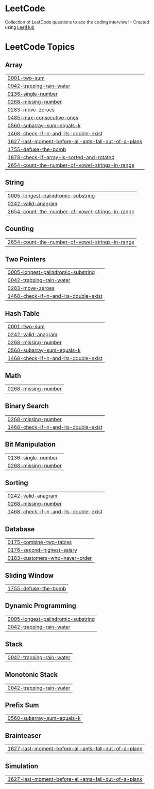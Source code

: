 # LeetCode
Collection of LeetCode questions to ace the coding interview! - Created using [LeetHub](https://github.com/QasimWani/LeetHub)

<!---LeetCode Topics Start-->
# LeetCode Topics
## Array
|  |
| ------- |
| [0001-two-sum](https://github.com/Tharaniguru/LeetCode/tree/master/0001-two-sum) |
| [0042-trapping-rain-water](https://github.com/Tharaniguru/LeetCode/tree/master/0042-trapping-rain-water) |
| [0136-single-number](https://github.com/Tharaniguru/LeetCode/tree/master/0136-single-number) |
| [0268-missing-number](https://github.com/Tharaniguru/LeetCode/tree/master/0268-missing-number) |
| [0283-move-zeroes](https://github.com/Tharaniguru/LeetCode/tree/master/0283-move-zeroes) |
| [0485-max-consecutive-ones](https://github.com/Tharaniguru/LeetCode/tree/master/0485-max-consecutive-ones) |
| [0560-subarray-sum-equals-k](https://github.com/Tharaniguru/LeetCode/tree/master/0560-subarray-sum-equals-k) |
| [1468-check-if-n-and-its-double-exist](https://github.com/Tharaniguru/LeetCode/tree/master/1468-check-if-n-and-its-double-exist) |
| [1627-last-moment-before-all-ants-fall-out-of-a-plank](https://github.com/Tharaniguru/LeetCode/tree/master/1627-last-moment-before-all-ants-fall-out-of-a-plank) |
| [1755-defuse-the-bomb](https://github.com/Tharaniguru/LeetCode/tree/master/1755-defuse-the-bomb) |
| [1878-check-if-array-is-sorted-and-rotated](https://github.com/Tharaniguru/LeetCode/tree/master/1878-check-if-array-is-sorted-and-rotated) |
| [2654-count-the-number-of-vowel-strings-in-range](https://github.com/Tharaniguru/LeetCode/tree/master/2654-count-the-number-of-vowel-strings-in-range) |
## String
|  |
| ------- |
| [0005-longest-palindromic-substring](https://github.com/Tharaniguru/LeetCode/tree/master/0005-longest-palindromic-substring) |
| [0242-valid-anagram](https://github.com/Tharaniguru/LeetCode/tree/master/0242-valid-anagram) |
| [2654-count-the-number-of-vowel-strings-in-range](https://github.com/Tharaniguru/LeetCode/tree/master/2654-count-the-number-of-vowel-strings-in-range) |
## Counting
|  |
| ------- |
| [2654-count-the-number-of-vowel-strings-in-range](https://github.com/Tharaniguru/LeetCode/tree/master/2654-count-the-number-of-vowel-strings-in-range) |
## Two Pointers
|  |
| ------- |
| [0005-longest-palindromic-substring](https://github.com/Tharaniguru/LeetCode/tree/master/0005-longest-palindromic-substring) |
| [0042-trapping-rain-water](https://github.com/Tharaniguru/LeetCode/tree/master/0042-trapping-rain-water) |
| [0283-move-zeroes](https://github.com/Tharaniguru/LeetCode/tree/master/0283-move-zeroes) |
| [1468-check-if-n-and-its-double-exist](https://github.com/Tharaniguru/LeetCode/tree/master/1468-check-if-n-and-its-double-exist) |
## Hash Table
|  |
| ------- |
| [0001-two-sum](https://github.com/Tharaniguru/LeetCode/tree/master/0001-two-sum) |
| [0242-valid-anagram](https://github.com/Tharaniguru/LeetCode/tree/master/0242-valid-anagram) |
| [0268-missing-number](https://github.com/Tharaniguru/LeetCode/tree/master/0268-missing-number) |
| [0560-subarray-sum-equals-k](https://github.com/Tharaniguru/LeetCode/tree/master/0560-subarray-sum-equals-k) |
| [1468-check-if-n-and-its-double-exist](https://github.com/Tharaniguru/LeetCode/tree/master/1468-check-if-n-and-its-double-exist) |
## Math
|  |
| ------- |
| [0268-missing-number](https://github.com/Tharaniguru/LeetCode/tree/master/0268-missing-number) |
## Binary Search
|  |
| ------- |
| [0268-missing-number](https://github.com/Tharaniguru/LeetCode/tree/master/0268-missing-number) |
| [1468-check-if-n-and-its-double-exist](https://github.com/Tharaniguru/LeetCode/tree/master/1468-check-if-n-and-its-double-exist) |
## Bit Manipulation
|  |
| ------- |
| [0136-single-number](https://github.com/Tharaniguru/LeetCode/tree/master/0136-single-number) |
| [0268-missing-number](https://github.com/Tharaniguru/LeetCode/tree/master/0268-missing-number) |
## Sorting
|  |
| ------- |
| [0242-valid-anagram](https://github.com/Tharaniguru/LeetCode/tree/master/0242-valid-anagram) |
| [0268-missing-number](https://github.com/Tharaniguru/LeetCode/tree/master/0268-missing-number) |
| [1468-check-if-n-and-its-double-exist](https://github.com/Tharaniguru/LeetCode/tree/master/1468-check-if-n-and-its-double-exist) |
## Database
|  |
| ------- |
| [0175-combine-two-tables](https://github.com/Tharaniguru/LeetCode/tree/master/0175-combine-two-tables) |
| [0176-second-highest-salary](https://github.com/Tharaniguru/LeetCode/tree/master/0176-second-highest-salary) |
| [0183-customers-who-never-order](https://github.com/Tharaniguru/LeetCode/tree/master/0183-customers-who-never-order) |
## Sliding Window
|  |
| ------- |
| [1755-defuse-the-bomb](https://github.com/Tharaniguru/LeetCode/tree/master/1755-defuse-the-bomb) |
## Dynamic Programming
|  |
| ------- |
| [0005-longest-palindromic-substring](https://github.com/Tharaniguru/LeetCode/tree/master/0005-longest-palindromic-substring) |
| [0042-trapping-rain-water](https://github.com/Tharaniguru/LeetCode/tree/master/0042-trapping-rain-water) |
## Stack
|  |
| ------- |
| [0042-trapping-rain-water](https://github.com/Tharaniguru/LeetCode/tree/master/0042-trapping-rain-water) |
## Monotonic Stack
|  |
| ------- |
| [0042-trapping-rain-water](https://github.com/Tharaniguru/LeetCode/tree/master/0042-trapping-rain-water) |
## Prefix Sum
|  |
| ------- |
| [0560-subarray-sum-equals-k](https://github.com/Tharaniguru/LeetCode/tree/master/0560-subarray-sum-equals-k) |
## Brainteaser
|  |
| ------- |
| [1627-last-moment-before-all-ants-fall-out-of-a-plank](https://github.com/Tharaniguru/LeetCode/tree/master/1627-last-moment-before-all-ants-fall-out-of-a-plank) |
## Simulation
|  |
| ------- |
| [1627-last-moment-before-all-ants-fall-out-of-a-plank](https://github.com/Tharaniguru/LeetCode/tree/master/1627-last-moment-before-all-ants-fall-out-of-a-plank) |
<!---LeetCode Topics End-->